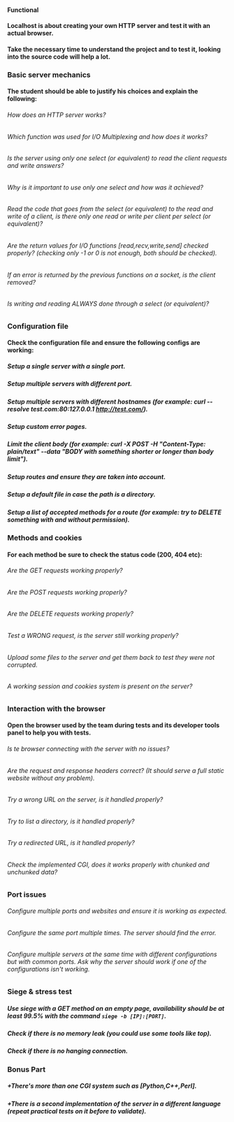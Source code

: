 #### Functional

#### Localhost is about creating your own HTTP server and test it with an actual browser.
#### Take the necessary time to understand the project and to test it, looking into the source code will help a lot.

### Basic server mechanics

#### The student should be able to justify his choices and explain the following:
###### How does an HTTP server works?
###### Which function was used for I/O Multiplexing and how does it works?
###### Is the server using only one select (or equivalent) to read the client requests and write answers?
###### Why is it important to use only one select and how was it achieved?
###### Read the code that goes from the select (or equivalent) to the read and write of a client, is there only one read or write per client per select (or equivalent)?
###### Are the return values for I/O functions [read,recv,write,send] checked properly? (checking only -1 or 0 is not enough, both should be checked).
###### If an error is returned by the previous functions on a socket, is the client removed?
###### Is writing and reading ALWAYS done through a select (or equivalent)?

### Configuration file

#### Check the configuration file and ensure the following configs are working:
##### Setup a single server with a single port.
##### Setup multiple servers with different port.
##### Setup multiple servers with different hostnames (for example: curl --resolve test.com:80:127.0.0.1 http://test.com/).
##### Setup custom error pages.
##### Limit the client body (for example: curl -X POST -H "Content-Type: plain/text" --data "BODY with something shorter or longer than body limit").
##### Setup routes and ensure they are taken into account.
##### Setup a default file in case the path is a directory.
##### Setup a list of accepted methods for a route (for example: try to DELETE something with and without permission).

### Methods and cookies

#### For each method be sure to check the status code (200, 404 etc):
###### Are the GET requests working properly?
###### Are the POST requests working properly?
###### Are the DELETE requests working properly?
###### Test a WRONG request, is the server still working properly?
###### Upload some files to the server and get them back to test they were not corrupted.
###### A working session and cookies system is present on the server?

### Interaction with the browser

#### Open the browser used by the team during tests and its developer tools panel to help you with tests.
###### Is te browser connecting with the server with no issues?
###### Are the request and response headers correct? (It should serve a full static website without any problem).
###### Try a wrong URL on the server, is it handled properly?
###### Try to list a directory, is it handled properly?
###### Try a redirected URL, is it handled properly?
###### Check the implemented CGI, does it works properly with chunked and unchunked data?

### Port issues

###### Configure multiple ports and websites and ensure it is working as expected.
###### Configure the same port multiple times. The server should find the error.
###### Configure multiple servers at the same time with different configurations but with common ports. Ask why the server should work if one of the configurations isn't working.

### Siege & stress test

##### Use siege with a GET method on an empty page, availability should be at least 99.5% with the command `siege -b [IP]:[PORT]`.
##### Check if there is no memory leak (you could use some tools like top).
##### Check if there is no hanging connection.

### Bonus Part

##### +There's more than one CGI system such as [Python,C++,Perl].
##### +There is a second implementation of the server in a different language (repeat practical tests on it before to validate).

